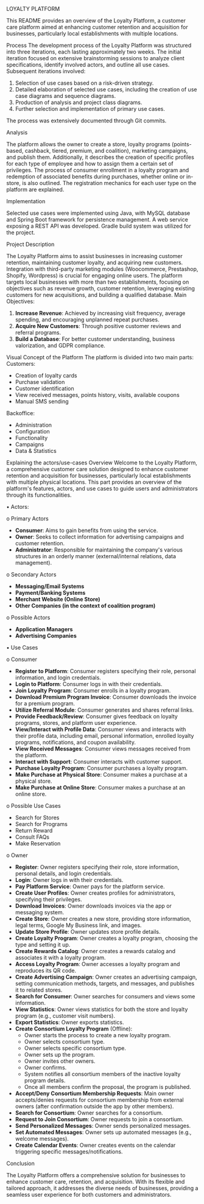LOYALTY PLATFORM

This README provides an overview of the Loyalty Platform, a customer care platform aimed at enhancing customer retention and acquisition for businesses, particularly local establishments with multiple locations.

Process
The development process of the Loyalty Platform was structured into three iterations, each lasting approximately two weeks. The initial iteration focused on extensive brainstorming sessions to analyze client specifications, identify involved actors, and outline all use cases. Subsequent iterations involved:

1.	Selection of use cases based on a risk-driven strategy.
2.	Detailed elaboration of selected use cases, including the creation of use case diagrams and sequence diagrams.
3.  Production of analysis and project class diagrams.
4.	Further selection and implementation of primary use cases.

The process was extensively documented through Git commits.

 Analysis

The platform allows the owner to create a store, loyalty programs (points-based, cashback, tiered, premium, and coalition), marketing campaigns, and publish them. Additionally, it describes the creation of specific profiles for each type of employee and how to assign them a certain set of privileges. The process of consumer enrollment in a loyalty program and redemption of associated benefits during purchases, whether online or in-store, is also outlined. The registration mechanics for each user type on the platform are explained.



Implementation

Selected use cases were implemented using Java, with MySQL database and Spring Boot framework for persistence management. A web service exposing a REST API was developed. Gradle build system was utilized for the project.

 Project Description

The Loyalty Platform aims to assist businesses in increasing customer retention, maintaining customer loyalty, and acquiring new customers. Integration with third-party marketing modules (Woocommerce, Prestashop, Shopify, Wordpress) is crucial for engaging online users. The platform targets local businesses with more than two establishments, focusing on objectives such as revenue growth, customer retention, leveraging existing customers for new acquisitions, and building a qualified database.
Main Objectives:
1. **Increase Revenue**: Achieved by increasing visit frequency, average spending, and encouraging unplanned repeat purchases.
2. **Acquire New Customers**: Through positive customer reviews and referral programs.
3. **Build a Database**: For better customer understanding, business valorization, and GDPR compliance.

Visual Concept of the Platform
The platform is divided into two main parts:
Customers:
- Creation of loyalty cards
- Purchase validation
- Customer identification
- View received messages, points history, visits, available coupons
- Manual SMS sending

Backoffice:
- Administration
- Configuration
- Functionality
- Campaigns
- Data & Statistics

Explaining the actors/use-cases
Overview
Welcome to the Loyalty Platform, a comprehensive customer care solution designed to enhance customer retention and acquisition for businesses, particularly local establishments with multiple physical locations. This part provides an overview of the platform's features, actors, and use cases to guide users and administrators through its functionalities.

•	Actors:

o	Primary Actors
- **Consumer**: Aims to gain benefits from using the service.
- **Owner**: Seeks to collect information for advertising campaigns and customer retention.
- **Administrator**: Responsible for maintaining the company's various structures in an orderly manner (external/internal relations, data management).

o	Secondary Actors

- **Messaging/Email Systems**
- **Payment/Banking Systems**
- **Merchant Website (Online Store)**
- **Other Companies (in the context of coalition program)**

o	 Possible Actors

- **Application Managers**
- **Advertising Companies**

•	Use Cases

o	Consumer

- **Register to Platform**: Consumer registers specifying their role, personal information, and login credentials.
- **Login to Platform**: Consumer logs in with their credentials.
- **Join Loyalty Program**: Consumer enrolls in a loyalty program.
- **Download Premium Program Invoice**: Consumer downloads the invoice for a premium program.
- **Utilize Referral Module**: Consumer generates and shares referral links.
- **Provide Feedback/Review**: Consumer gives feedback on loyalty programs, stores, and platform user experience.
- **View/Interact with Profile Data**: Consumer views and interacts with their profile data, including email, personal information, enrolled loyalty programs, notifications, and coupon availability.
- **View Received Messages**: Consumer views messages received from the platform.
- **Interact with Support**: Consumer interacts with customer support.
- **Purchase Loyalty Program**: Consumer purchases a loyalty program.
- **Make Purchase at Physical Store**: Consumer makes a purchase at a physical store.
- **Make Purchase at Online Store**: Consumer makes a purchase at an online store.

o	Possible Use Cases

  - Search for Stores
  - Search for Programs
  - Return Reward
  - Consult FAQs
  - Make Reservation

o	Owner

- **Register**: Owner registers specifying their role, store information, personal details, and login credentials.
- **Login**: Owner logs in with their credentials.
- **Pay Platform Service**: Owner pays for the platform service.
- **Create User Profiles**: Owner creates profiles for administrators, specifying their privileges.
- **Download Invoices**: Owner downloads invoices via the app or messaging system.
- **Create Store**: Owner creates a new store, providing store information, legal terms, Google My Business link, and images.
- **Update Store Profile**: Owner updates store profile details.
- **Create Loyalty Program**: Owner creates a loyalty program, choosing the type and setting it up.
- **Create Rewards Catalog**: Owner creates a rewards catalog and associates it with a loyalty program.
- **Access Loyalty Program**: Owner accesses a loyalty program and reproduces its QR code.
- **Create Advertising Campaign**: Owner creates an advertising campaign, setting communication methods, targets, and messages, and publishes it to related stores.
- **Search for Consumer**: Owner searches for consumers and views some information.
- **View Statistics**: Owner views statistics for both the store and loyalty program (e.g., customer visit numbers).
- **Export Statistics**: Owner exports statistics.
- **Create Consortium Loyalty Program** (Offline):
  - Owner starts the process to create a new loyalty program.
  - Owner selects consortium type.
  - Owner selects specific consortium type.
  - Owner sets up the program.
  - Owner invites other owners.
  - Owner confirms.
  - System notifies all consortium members of the inactive loyalty program details.
  - Once all members confirm the proposal, the program is published.
- **Accept/Deny Consortium Membership Requests**: Main owner accepts/denies requests for consortium membership from external owners (after confirmation outside the app by other members).
- **Search for Consortium**: Owner searches for a consortium.
- **Request to Join Consortium**: Owner requests to join a consortium.
- **Send Personalized Messages**: Owner sends personalized messages.
- **Set Automated Messages**: Owner sets up automated messages (e.g., welcome messages).
- **Create Calendar Events**: Owner creates events on the calendar triggering specific messages/notifications.

Conclusion

The Loyalty Platform offers a comprehensive solution for businesses to enhance customer care, retention, and acquisition. With its flexible and tailored approach, it addresses the diverse needs of businesses, providing a seamless user experience for both customers and administrators.

